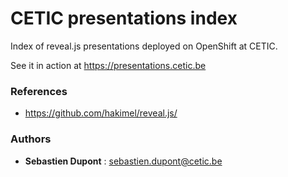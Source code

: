 # CETIC presentations index

Index of reveal.js presentations deployed on OpenShift at CETIC.

See it in action at https://presentations.cetic.be

### References

* https://github.com/hakimel/reveal.js/

### Authors

* **Sebastien Dupont** : sebastien.dupont@cetic.be
